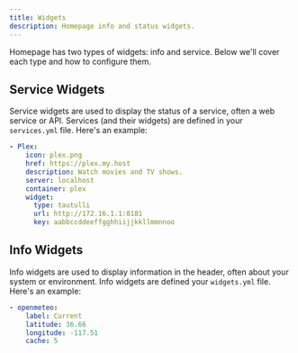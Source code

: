 ```yaml
---
title: Widgets
description: Homepage info and status widgets.
---
```


Homepage has two types of widgets: info and service. Below we'll cover each type and how to configure them.

## Service Widgets

Service widgets are used to display the status of a service, often a web service or API. Services (and their widgets) are defined in your `services.yml` file. Here's an example:

```yaml
- Plex:
    icon: plex.png
    href: https://plex.my.host
    description: Watch movies and TV shows.
    server: localhost
    container: plex
    widget:
      type: tautulli
      url: http://172.16.1.1:8181
      key: aabbccddeeffgghhiijjkkllmmnnoo
```

## Info Widgets

Info widgets are used to display information in the header, often about your system or environment. Info widgets are defined your `widgets.yml` file. Here's an example:

```yaml
- openmeteo:
    label: Current
    latitude: 36.66
    longitude: -117.51
    cache: 5
```
